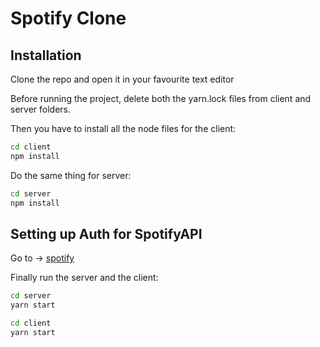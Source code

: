 # Spotify Clone

## Installation
Clone the repo and open it in your favourite text editor

Before running the project, delete both the yarn.lock files from client and server folders.

Then you have to install all the node files for the client:
```bash
cd client
npm install
```
Do the same thing for server:
```bash
cd server
npm install
```

## Setting up Auth for SpotifyAPI
Go to -> <a href="#">spotify <a/> 

Finally run the server and the client:
```bash
cd server
yarn start
```

```bash
cd client
yarn start
```
